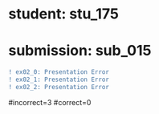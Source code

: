 # student: stu_175
# submission: sub_015

```diff
! ex02_0: Presentation Error
! ex02_1: Presentation Error
! ex02_2: Presentation Error
```
#incorrect=3
#correct=0
